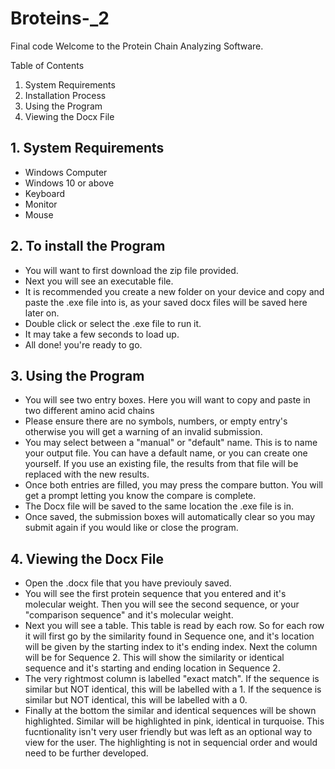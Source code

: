 # Broteins-_2
Final code
Welcome to the Protein Chain Analyzing Software.

Table of Contents
1. System Requirements
2. Installation Process
3. Using the Program
4. Viewing the Docx File

## 1. System Requirements
   - Windows Computer
   - Windows 10 or above
   - Keyboard
   - Monitor
   - Mouse

## 2. To install the Program 
   - You will want to first download the zip file provided.
   - Next you will see an executable file. 
   - It is recommended you create a new folder on your device and copy and paste the .exe file into is, as your saved docx files will be
     saved here later on.
   - Double click or select the .exe file to run it.
   - It may take a few seconds to load up.
   - All done! you're ready to go.

## 3. Using the Program
   - You will see two entry boxes. Here you will want to copy and paste in two different amino acid chains
   - Please ensure there are no symbols, numbers, or empty entry's otherwise you will get a warning of an invalid submission.
   - You may select between a "manual" or "default" name. This is to name your output file. You can have a default name, or you can create one yourself. If you use an existing file, the results from that file will be replaced with the new results.
   - Once both entries are filled, you may press the compare button. You will get a prompt letting you know the compare is complete.
   - The Docx file will be saved to the same location the .exe file is in.
   - Once saved, the submission boxes will automatically clear so you may submit again if you would like or close the program.

## 4. Viewing the Docx File
   - Open the .docx file that you have previouly saved.
   - You will see the first protein sequence that you entered and it's molecular weight. Then you will see the second sequence, or your "comparison sequence" and it's molecular weight.
   - Next you will see a table. This table is read by each row. So for each row it will first go by the similarity found in Sequence one, and it's location will be given by the starting index to it's ending index. Next the column will be for Sequence 2. This will show the similarity or identical sequence and it's starting and ending location in Sequence 2.
   - The very rightmost column is labelled "exact match". If the sequence is similar but NOT identical, this will be labelled with a 1. If the sequence is similar but  NOT identical, this will be labelled with a 0.
   - Finally at the bottom the similar and identical sequences will be shown highlighted. Similar will be highlighted in pink, identical in turquoise. This fucntionality isn't very user friendly but was left as an optional way to view for the user. The highlighting is not in sequencial order and would need to be further developed. 


